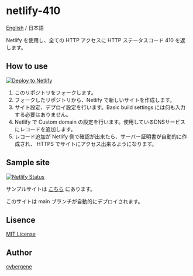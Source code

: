 # netlify-410

[English](README.md) / 日本語

Netlify を使用し、全ての HTTP アクセスに HTTP ステータスコード 410 を返します。

## How to use

[![Deploy to Netlify](https://www.netlify.com/img/deploy/button.svg)](https://app.netlify.com/start/deploy?repository=https://github.com/cyber-gene/netlify-410)

1. このリポジトリをフォークします。
1. フォークしたリポジトリから、Netlify で新しいサイトを作成します。
1. サイト設定、デプロイ設定を行います。Basic build settings には何も入力する必要はありません。
1. Netlify で Custom domain の設定を行います。使用しているDNSサービスにレコードを追加します。
1. レコード追加が Netlify 側で確認が出来たら、サーバー証明書が自動的に作成され、 HTTPS でサイトにアクセス出来るようになります。

## Sample site

[![Netlify Status](https://api.netlify.com/api/v1/badges/e5b953ea-0d12-4ec9-8720-6d98dd2153d1/deploy-status)](https://app.netlify.com/sites/sharp-einstein-854dcc/deploys)

サンプルサイトは [こちら](https://sharp-einstein-854dcc.netlify.app/) にあります。

このサイトは main ブランチが自動的にデプロイされます。

## Lisence
[MIT License](https://github.com/cyber-gene/netlify-410/blob/main/LICENSE)

## Author
[cybergene](https://github.com/cyber-gene)